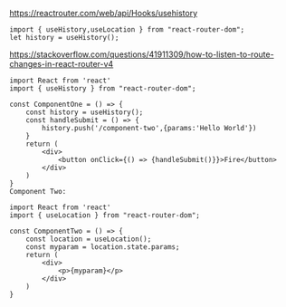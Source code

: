 https://reactrouter.com/web/api/Hooks/usehistory
```
import { useHistory,useLocation } from "react-router-dom";
let history = useHistory();

```

https://stackoverflow.com/questions/41911309/how-to-listen-to-route-changes-in-react-router-v4
```
import React from 'react'
import { useHistory } from "react-router-dom";

const ComponentOne = () => {
    const history = useHistory();
    const handleSubmit = () => {
        history.push('/component-two',{params:'Hello World'})
    }
    return (
        <div>
            <button onClick={() => {handleSubmit()}}>Fire</button>
        </div>
    )
}
Component Two:

import React from 'react'
import { useLocation } from "react-router-dom";

const ComponentTwo = () => {
    const location = useLocation();
    const myparam = location.state.params;
    return (
        <div>
            <p>{myparam}</p>
        </div>
    )
}
```
